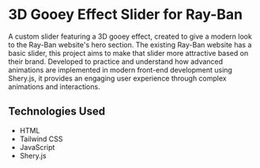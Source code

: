 # 3D Gooey Effect Slider for Ray-Ban

A custom slider featuring a 3D gooey effect, created to give a modern look to the Ray-Ban website's hero section. The existing Ray-Ban website has a basic slider, this project aims to make that slider more attractive based on their brand. Developed to practice and understand how advanced animations are implemented in modern front-end development using Shery.js, it provides an engaging user experience through complex animations and interactions.

## Technologies Used

- HTML
- Tailwind CSS
- JavaScript
- Shery.js
